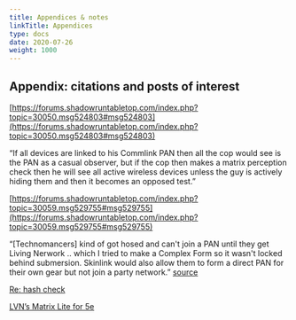 ```yaml
---
title: Appendices & notes
linkTitle: Appendices
type: docs
date: 2020-07-26
weight: 1000
---
```


## Appendix: citations and posts of interest

[https://forums.shadowruntabletop.com/index.php?topic=30050.msg524803#msg524803](https://forums.shadowruntabletop.com/index.php?topic=30050.msg524803#msg524803)

“If all devices are linked to his Commlink PAN then all the cop would see is the PAN as a casual observer, but if the cop then makes a matrix perception check then he will see all active wireless devices unless the guy is actively hiding them and then it becomes an opposed test.”

[https://forums.shadowruntabletop.com/index.php?topic=30059.msg529755#msg529755](https://forums.shadowruntabletop.com/index.php?topic=30059.msg529755#msg529755)

“[Technomancers] kind of got hosed and can't join a PAN until they get Living Nerwork ..  which I tried to make a Complex Form so it wasn't locked behind submersion. Skinlink would also allow them to form a direct PAN for their own gear but not join a party network.” [source](https://forums.shadowruntabletop.com/index.php?topic=30059.msg531406#msg531406)

[Re: hash check](https://forums.shadowruntabletop.com/index.php?topic=30383.0)

[LVN’s Matrix Lite for 5e](https://www.reddit.com/r/Shadowrun/comments/7nhmcr/lite_matrix_rules/)
